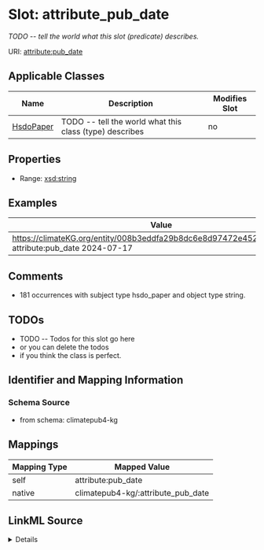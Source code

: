 

# Slot: attribute_pub_date


_TODO -- tell the world what this slot (predicate) describes._





URI: [attribute:pub_date](http://attribute.org/pub_date)



<!-- no inheritance hierarchy -->





## Applicable Classes

| Name | Description | Modifies Slot |
| --- | --- | --- |
| [HsdoPaper](../classes/HsdoPaper.md) | TODO -- tell the world what this class (type) describes |  no  |







## Properties

* Range: [xsd:string](http://www.w3.org/2001/XMLSchema#string)






## Examples

| Value |
| --- |
| https://climateKG.org/entity/008b3eddfa29b8dc6e8d97472e4526bec2c9c2cb attribute:pub_date 2024-07-17 |

## Comments

* 181 occurrences with subject type hsdo_paper and object type string.

## TODOs

* TODO -- Todos for this slot go here
* or you can delete the todos
* if you think the class is perfect.

## Identifier and Mapping Information







### Schema Source


* from schema: climatepub4-kg




## Mappings

| Mapping Type | Mapped Value |
| ---  | ---  |
| self | attribute:pub_date |
| native | climatepub4-kg/:attribute_pub_date |




## LinkML Source

<details>
```yaml
name: attribute_pub_date
description: TODO -- tell the world what this slot (predicate) describes.
todos:
- TODO -- Todos for this slot go here
- or you can delete the todos
- if you think the class is perfect.
comments:
- 181 occurrences with subject type hsdo_paper and object type string.
examples:
- value: https://climateKG.org/entity/008b3eddfa29b8dc6e8d97472e4526bec2c9c2cb attribute:pub_date
    2024-07-17
from_schema: climatepub4-kg
rank: 1000
slot_uri: attribute:pub_date
alias: attribute_pub_date
domain_of:
- hsdo_paper
range: string

```
</details>